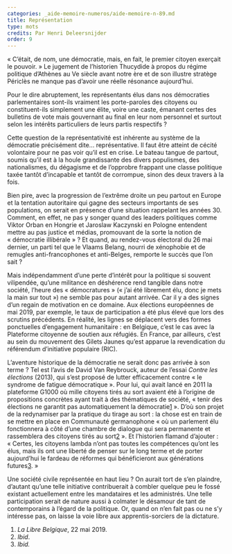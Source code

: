 ```yaml
---
categories: _aide-memoire-numeros/aide-memoire-n-89.md
title: Représentation
type: mots
credits: Par Henri Deleersnijder
order: 9
---
```

« C’était, de nom, une démocratie, mais, en fait, le premier citoyen exerçait le pouvoir. » Le jugement de l’historien Thucydide à propos du régime politique d’Athènes au Ve siècle avant notre ère et de son illustre stratège Périclès ne manque pas d’avoir une réelle résonance aujourd’hui. 

Pour le dire abruptement, les représentants élus dans nos démocraties parlementaires sont-ils vraiment les porte-paroles des citoyens ou constituent-ils simplement une élite, voire une caste, émanant certes des bulletins de vote mais gouvernant au final en leur nom personnel et surtout selon les intérêts particuliers de leurs partis respectifs ? 

Cette question de la représentativité est inhérente au système de la démocratie précisément dite... représentative. Il faut être atteint de cécité volontaire pour ne pas voir qu’il est en crise. Le bateau tangue de partout, soumis qu’il est à la houle grandissante des divers populismes, des nationalismes, du dégagisme et de l’opprobre frappant une classe politique taxée tantôt d’incapable et tantôt de corrompue, sinon des deux travers à la fois. 

Bien pire, avec la progression de l’extrême droite un peu partout en Europe et la tentation autoritaire qui gagne des secteurs importants de ses populations, on serait en présence d’une situation rappelant les années 30. Comment, en effet, ne pas y songer quand des leaders politiques comme Viktor Orban en Hongrie et Jaroslaw Kaczynski en Pologne entendent mettre au pas justice et médias, promouvant de la sorte la notion de « démocratie illibérale » ? Et quand, au rendez-vous électoral du 26 mai dernier, un parti tel que le Vlaams Belang, nourri de xénophobie et de remugles anti-francophones et anti-Belges, remporte le succès que l’on sait ?

Mais indépendamment d’une perte d’intérêt pour la politique si souvent vilipendée, qu’une militance en déshérence rend tangible dans notre société, l’heure des « démocratures » (« j’ai été librement élu, donc je mets la main sur tout ») ne semble pas pour autant arrivée. Car il y a des signes d’un regain de motivation en ce domaine. Aux élections européennes de mai 2019, par exemple, le taux de participation a été plus élevé que lors des scrutins précédents. En réalité, les lignes se déplacent vers des formes ponctuelles d’engagement humanitaire : en Belgique, c’est le cas avec la Plateforme citoyenne de soutien aux réfugiés. En France, par ailleurs, c’est au sein du mouvement des Gilets Jaunes qu’est apparue la revendication du référendum d’initiative populaire (RIC).

L’aventure historique de la démocratie ne serait donc pas arrivée à son terme ? Tel est l’avis de David Van Reybrouck, auteur de l’essai _Contre les élections_ (2013), qui s’est proposé de lutter efficacement contre « le syndrome de fatigue démocratique ». Pour lui, qui avait lancé en 2011  la plateforme G1000 où mille citoyens tirés au sort avaient été à l’origine de propositions concrètes ayant trait à des thématiques de société, « tenir des élections ne garantit pas automatiquement la démocratie[1](#footnote-1) ». D’où son projet de la redynamiser par la pratique du tirage au sort : la chose est en train de se mettre en place en Communauté germanophone « où un parlement élu fonctionnera à côté d’une chambre de dialogue qui sera permanente et rassemblera des citoyens tirés au sort[2](#footnote-2) ». Et l’historien flamand d’ajouter : « Certes, les citoyens lambda n’ont pas toutes les compétences qu’ont les élus, mais ils ont une liberté de penser sur le long terme et de porter aujourd’hui le fardeau de réformes qui bénéficieront aux générations futures[3](#footnote-3). »

Une société civile représentée en haut lieu ? On aurait tort de s’en plaindre, d’autant qu’une telle initiative contribuerait à combler quelque peu le fossé existant actuellement entre les mandataires et les administrés. Une telle participation serait de nature aussi à colmater le désamour de tant de contemporains à l’égard de la politique. Or, quand on n’en fait pas ou ne s’y intéresse pas, on laisse la voie libre aux apprentis-sorciers de la dictature.

1. _La Libre Belgique_, 22 mai 2019.
2. _Ibid_.
3. _Ibid._
